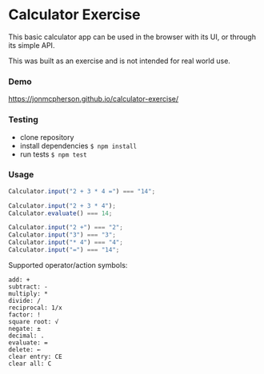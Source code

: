 # Calculator Exercise

This basic calculator app can be used in the browser with its UI, or through its simple API.

This was built as an exercise and is not intended for real world use.

### Demo

https://jonmcpherson.github.io/calculator-exercise/

### Testing

* clone repository
* install dependencies
```$ npm install```
* run tests
```$ npm test```

### Usage

```javascript
Calculator.input("2 + 3 * 4 =") === "14";
```
```javascript
Calculator.input("2 + 3 * 4");
Calculator.evaluate() === 14;
```
```javascript
Calculator.input("2 +") === "2";
Calculator.input("3") === "3";
Calculator.input("* 4") === "4";
Calculator.input("=") === "14";
```
Supported operator/action symbols:
```
add: +
subtract: -
multiply: *
divide: /
reciprocal: 1/x
factor: !
square root: √
negate: ±
decimal: .
evaluate: =
delete: ←
clear entry: CE
clear all: C
```
